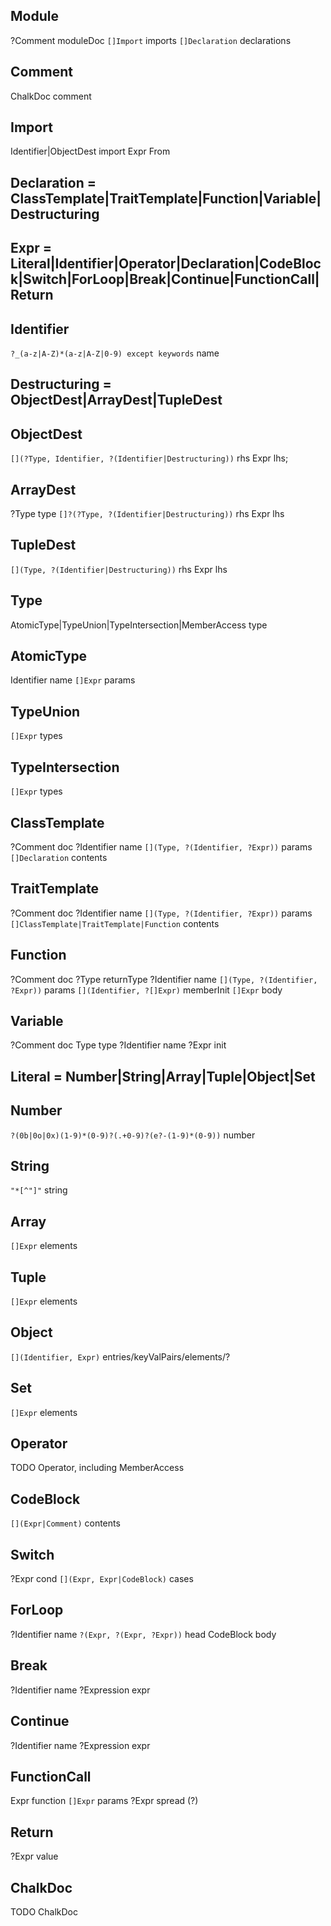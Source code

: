 ## Module
?Comment moduleDoc
`[]Import` imports
`[]Declaration` declarations

## Comment
ChalkDoc comment

## Import
Identifier|ObjectDest import
Expr From

## Declaration = ClassTemplate|TraitTemplate|Function|Variable|Destructuring

## Expr = Literal|Identifier|Operator|Declaration|CodeBlock|Switch|ForLoop|Break|Continue|FunctionCall|Return

## Identifier
`?_(a-z|A-Z)*(a-z|A-Z|0-9) except keywords` name

## Destructuring = ObjectDest|ArrayDest|TupleDest

## ObjectDest
`[](?Type, Identifier, ?(Identifier|Destructuring))` rhs
Expr lhs;

## ArrayDest
?Type type
`[]?(?Type, ?(Identifier|Destructuring))` rhs
Expr lhs

## TupleDest
`[](Type, ?(Identifier|Destructuring))` rhs
Expr lhs

## Type
AtomicType|TypeUnion|TypeIntersection|MemberAccess type

## AtomicType
Identifier name
`[]Expr` params

## TypeUnion
`[]Expr` types

## TypeIntersection
`[]Expr` types

## ClassTemplate
?Comment doc
?Identifier name
`[](Type, ?(Identifier, ?Expr))` params
`[]Declaration` contents

## TraitTemplate
?Comment doc
?Identifier name
`[](Type, ?(Identifier, ?Expr))` params
`[]ClassTemplate|TraitTemplate|Function` contents

## Function
?Comment doc
?Type returnType
?Identifier name
`[](Type, ?(Identifier, ?Expr))` params
`[](Identifier, ?[]Expr)` memberInit
`[]Expr` body

## Variable
?Comment doc
Type type
?Identifier name
?Expr init

## Literal = Number|String|Array|Tuple|Object|Set

## Number
`?(0b|0o|0x)(1-9)*(0-9)?(.+0-9)?(e?-(1-9)*(0-9))` number

## String
`"*[^"]"` string

## Array
`[]Expr` elements

## Tuple
`[]Expr` elements

## Object
`[](Identifier, Expr)` entries/keyValPairs/elements/?

## Set
`[]Expr` elements

## Operator
TODO Operator, including MemberAccess

## CodeBlock
`[](Expr|Comment)` contents

## Switch
?Expr cond
`[](Expr, Expr|CodeBlock)` cases

## ForLoop
?Identifier name
`?(Expr, ?(Expr, ?Expr))` head
CodeBlock body

## Break
?Identifier name
?Expression expr

## Continue
?Identifier name
?Expression expr

## FunctionCall
Expr function
`[]Expr` params
?Expr spread (?)

## Return
?Expr value

## ChalkDoc
TODO ChalkDoc

















